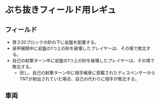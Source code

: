 # ぶち抜きフィールド用レギュ
## フィールド
- 厚さ20ブロックの砂の下に岩盤を配置する。
- 装甲展開中に岩盤の1つ上の砂を破壊したプレイヤーは、その場で敗北する。
- 自己の射撃ターン中に岩盤の1つ上の砂を破壊したプレイヤーは、その場で敗北する。
  - 但し、自己の射撃ターン中に相手戦車に搭載されたディスペンサーからTNTが射出されていた場合、自己の代わりに相手が敗北する。
## 車両
